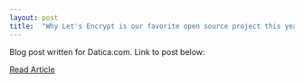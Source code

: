```yaml
---
layout: post
title:  "Why Let's Encrypt is our favorite open source project this year"
---
```

Blog post written for Datica.com. Link to post below:

<a href="https://datica.com/blog/why-lets-encrypt-is-our-favorite-open-source-project-this-year/" class="markdown-btn">Read Article</a>